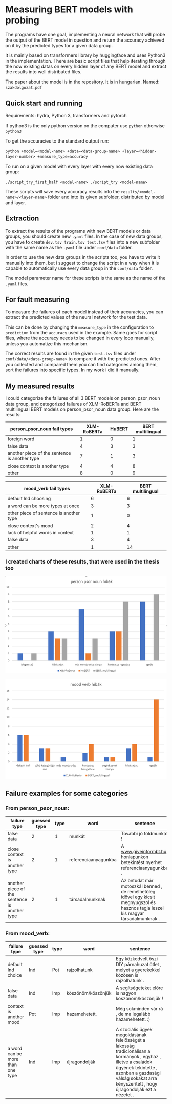 # Measuring BERT models with probing

The programs have one goal, implementing a neural network that will probe the output of the BERT model in question and return the accuracy achieved on it by the predicted types for a given data group.

It is mainly based on transformers library by huggingface and uses Python3 in the implementation. There are basic script files that help iterating through the now existing datas on every hidden layer of any BERT model and extract the results into well distributed files.

The paper about the model is in the repository. It is in hungarian. Named: `szakdolgozat.pdf`

## Quick start and running

Requirements: hydra, Python 3, transformers and pytorch

If python3 is the only python version on the computer use `python` otherwise `python3`

To get the accuracies to the standard output run:

`python +model=<model-name> +data=<data-group-name> +layer=<hidden-layer-number> +measure_type=accuracy `

To run on a given model with every layer with every now existing data group:

`./script_try_first_half <model-name>
./script_try <model-name>`

These scripts will save every accuracy results into the `results/<model-name>/<layer-name>` folder and into its given subfolder, distributed by model and layer.

## Extraction

To extract the results of the programs with new BERT models or data groups, you should create new `.yaml` files.
In the case of new data groups, you have to create `dev.tsv train.tsv test.tsv` files into a new subfolder with the same name as the `.yaml` file under `conf/data` folder.

In order to use the new data groups in the scripts too, you have to write it manually into them, but i suggest to change the script in a way when it is capable to automatically use every data group in the `conf/data` folder.

The model parameter name for these scripts is the same as the name of the `.yaml` files.

## For fault measuring

To measure the failures of each model instead of their accuracies, you can extract the predicted values of the neural network for the test data.

This can be done by changing the `measure_type` in the configuration to `prediction` from the `accuracy` used in the example. Same goes for script files, where the accuracy needs to be changed in every loop manually, unless you automatize this mechanism.

The correct results are found in the given `test.tsv` files under `conf/data/<data-group-name>` to compare it with the predicted ones. After you collected and compared them you can find categories among them, sort the failures into specific types. In my work i did it manually.

## My measured results

I could categorize the failures of all 3 BERT models on person_psor_noun data group, and categorized failures of XLM-RoBERTa and BERT multilingual BERT models on person_psor_noun data group. Here are the results:

person_psor_noun fail types | XLM-RoBERTa | HuBERT | BERT multilingual
---------- | ---------- | ---------- | ----------
foreign word | 1 | 0 | 1
false data | 4 | 3 | 3
another piece of the sentence is another type | 7 | 1 | 3
close context is another type | 4 | 4 | 8
other | 8 | 0 | 9

mood_verb fail types | XLM-RoBERTa | BERT multilingual
---------- | ---------- | ----------
default Ind choosing | 6 | 6
a word can be more types at once | 3 | 3
other piece of sentence is another type | 1 | 0
close context's mood | 2 | 4
lack of helpful words in context | 1 | 1
false data | 3 | 4
other | 1 | 14

### I created charts of these results, that were used in the thesis too

![](person_psor_fail.PNG)

![](mood_verb_fail.PNG)

## Failure examples for some categories

### From person_psor_noun:

failure type | guessed type | type | word | sentence
---------- | ---------- | ---------- | ---------- | ----------
false data | 2 | 1 | munkát | Tovabbi jó földmunkát !
close context is another type | 2 | 1 | referenciaanyagunkba | A www.giveinformbt.hu honlapunkon betekintést nyerhet referenciaanyagunkba .
another piece of the sentence is another type | 2 | 1 | társadalmunknak | Az öntudat már motoszkál benned , de remélhetőleg idővel egy kicsit megnyugszol és hasznos tagja leszel kis magyar társadalmunknak .

### From mood_verb:

failure type | guessed type | type | word | sentence
---------- | ---------- | ---------- | ---------- | ----------
default Ind choice | Ind | Pot | rajzolhatunk | Egy közkedvelt őszi DIY párnahuzat ötlet , melyet a gyerekekkel közösen is rajzolhatunk .
false data | Ind | Imp | köszönöm/köszönjük | A segítségeteket előre is nagyon köszönöm/köszönjük !
context is another mood | Pot | Imp | hazamehetett. | Még sokminden vár rá , de ma legalább hazamehetett. :)
a word can be more than one type | Ind | Imp | újragondolják | A szociális ügyek megoldásának felelősségét a lakosság tradicionálisan a kormányok , egyház , illetve a családok ügyének tekintette , azonban a gazdasági válság sokakat arra kényszerített , hogy újragondolják ezt a nézetet .
